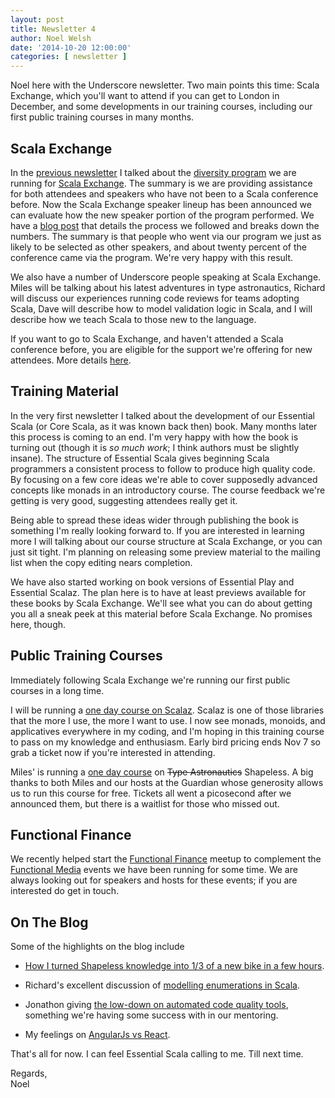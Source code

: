 ```yaml
---
layout: post
title: Newsletter 4
author: Noel Welsh
date: '2014-10-20 12:00:00'
categories: [ newsletter ]
---
```


Noel here with the Underscore newsletter. Two main points this time: Scala Exchange, which you'll want to attend if you can get to London in December, and some developments in our training courses, including our first public training courses in many months.

<!-- break -->

## Scala Exchange

In the [previous newsletter](http://underscoreconsulting.com/newsletters/newsletter-3.html) I talked about the [diversity program](http://underscoreconsulting.com/blog/posts/2014/06/30/underscores-new-speaker-program.html) we are running for [Scala Exchange](https://skillsmatter.com/conferences/1948-scala-exchange-2014). The summary is we are providing assistance for both attendees and speakers who have not been to a Scala conference before. Now the Scala Exchange speaker lineup has been announced we can evaluate how the new speaker portion of the program performed. We have a [blog post](http://underscoreconsulting.com/blog/posts/2014/10/17/new-speakers-at-scala-exchange.html) that details the process we followed and breaks down the numbers. The summary is that people who went via our program we just as likely to be selected as other speakers, and about twenty percent of the conference came via the program. We're very happy with this result.

We also have a number of Underscore people speaking at Scala Exchange. Miles will be talking about his latest adventures in type astronautics, Richard will discuss our experiences running code reviews for teams adopting Scala, Dave will describe how to model validation logic in Scala, and I will describe how we teach Scala to those new to the language.

If you want to go to Scala Exchange, and haven't attended a Scala conference before, you are eligible for the support we're offering for new attendees. More details [here](http://underscoreconsulting.com/blog/posts/2014/06/30/underscores-new-speaker-program.html).

## Training Material

In the very first newsletter I talked about the development of our Essential Scala (or Core Scala, as it was known back then) book. Many months later this process is coming to an end. I'm very happy with how the book is turning out (though it is *so much work*; I think authors must be slightly insane). The structure of Essential Scala gives beginning Scala programmers a consistent process to follow to produce high quality code. By focusing on a few core ideas we're able to cover supposedly advanced concepts like monads in an introductory course. The course feedback we're getting is very good, suggesting attendees really get it.

Being able to spread these ideas wider through publishing the book is something I'm really looking forward to. If you are interested in learning more I will talking about our course structure at Scala Exchange, or you can just sit tight. I'm planning on releasing some preview material to the mailing list when the copy editing nears completion.

We have also started working on book versions of Essential Play and Essential Scalaz. The plan here is to have at least previews available for these books by Scala Exchange. We'll see what you can do about getting you all a sneak peek at this material before Scala Exchange. No promises here, though.


## Public Training Courses

Immediately following Scala Exchange we're running our first public courses in a long time.

I will be running a [one day course on Scalaz](https://www.eventbrite.com/e/advanced-scala-scalaz-tickets-13536468943). Scalaz is one of those libraries that the more I use, the more I want to use. I now see monads, monoids, and applicatives everywhere in my coding, and I'm hoping in this training course to pass on my knowledge and enthusiasm. Early bird pricing ends Nov 7 so grab a ticket now if you're interested in attending.

Miles' is running a [one day course](https://www.eventbrite.com/e/advanced-scala-shapeless-tickets-13535612381) on <del>Type Astronautics</del> Shapeless. A big thanks to both Miles and our hosts at the Guardian whose generosity allows us to run this course for free. Tickets all went a picosecond after we announced them, but there is a waitlist for those who missed out.


## Functional Finance

We recently helped start the [Functional Finance](http://underscoreconsulting.com/blog/posts/2014/10/01/intro-functional-finance.html) meetup to complement the [Functional Media](http://www.meetup.com/Functional-Media/) events we have been running for some time. We are always looking out for speakers and hosts for these events; if you are interested do get in touch.


## On The Blog

Some of the highlights on the blog include

- [How I turned Shapeless knowledge into 1/3 of a new bike in a few hours](http://underscoreconsulting.com/blog/posts/2014/10/02/learn-shapeless-find-500-dollars.html).

- Richard's excellent discussion of [modelling enumerations in Scala](http://underscoreconsulting.com/blog/posts/2014/09/03/enumerations.html).

- Jonathon giving [the low-down on automated code quality tools](http://underscoreconsulting.com/blog/posts/2014/08/28/tools-to-guide-code-quality.html), something we're having some success with in our mentoring.

- My feelings on [AngularJs vs React](http://underscoreconsulting.com/blog/posts/2014/08/17/angularjs-vs-react.html).

That's all for now. I can feel Essential Scala calling to me. Till next time.

Regards,<br/>
Noel
